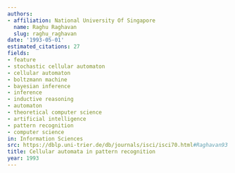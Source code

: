 ```yaml
---
authors:
- affiliation: National University Of Singapore
  name: Raghu Raghavan
  slug: raghu_raghavan
date: '1993-05-01'
estimated_citations: 27
fields:
- feature
- stochastic cellular automaton
- cellular automaton
- boltzmann machine
- bayesian inference
- inference
- inductive reasoning
- automaton
- theoretical computer science
- artificial intelligence
- pattern recognition
- computer science
in: Information Sciences
src: https://dblp.uni-trier.de/db/journals/isci/isci70.html#Raghavan93
title: Cellular automata in pattern recognition
year: 1993
---
```

